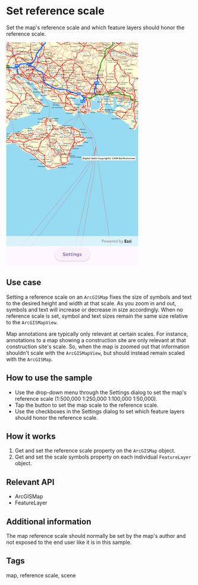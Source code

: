 # Set reference scale

Set the map's reference scale and which feature layers should honor the reference scale.

![Image of set reference scale](set_reference_scale.png)

## Use case

Setting a reference scale on an `ArcGISMap` fixes the size of symbols and text to the desired height and width at that scale. As you zoom in and out, symbols and text will increase or decrease in size accordingly. When no reference scale is set, symbol and text sizes remain the same size relative to the `ArcGISMapView`.

Map annotations are typically only relevant at certain scales. For instance, annotations to a map showing a construction site are only relevant at that construction site's scale. So, when the map is zoomed out that information shouldn't scale with the `ArcGISMapView`, but should instead remain scaled with the `ArcGISMap`.

## How to use the sample

* Use the drop-down menu through the Settings dialog to set the map's reference scale (1:500,000 1:250,000 1:100,000 1:50,000).
* Tap the button to set the map scale to the reference scale.
* Use the checkboxes in the Settings dialog to set which feature layers should honor the reference scale.

## How it works

1. Get and set the reference scale property on the `ArcGISMap` object.
2. Get and set the scale symbols property on each individual `FeatureLayer` object.

## Relevant API

* ArcGISMap
* FeatureLayer

## Additional information

The map reference scale should normally be set by the map's author and not exposed to the end user like it is in this sample.

## Tags

map, reference scale, scene
